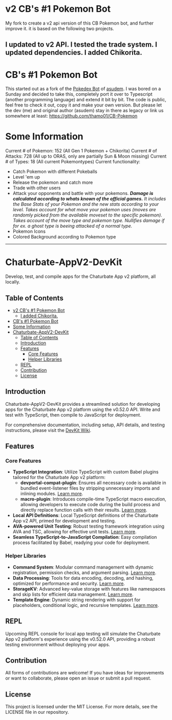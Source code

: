# v2 CB's #1 Pokemon Bot

My fork to create a v2 api version of this CB Pokemon bot, and further improve it.
it is based on the following two projects. 

I updated to v2 API.
I tested the trade system.
I updated dependencies.
I added Chikorita.
---

# CB's #1 Pokemon Bot

This started out as a fork of the [Pokedex Bot](https://de.chaturbate.com/apps/app_details/pokedex/?version=&slot=3) of [asudem](https://de.chaturbate.com/apps/user_uploads/3/asudem/).
I was bored on a Sunday and decided to take this, completely port it over to Typescript (another programming language) and extend it bit by bit.
The code is public, feel free to check it out, copy it and make your own version. But please let the dev (me) and original author (asudem) stay in there as legacy or link us somewhere at least: <https://github.com/thamo01/CB-Pokemon>

# Some Information

Current # of Pokemon: 152 (All Gen 1 Pokemon + Chikorita)
Current # of Attacks: 728 (All up to ORAS, only are partially Sun & Moon missing)
Current # of Types: 18 (All current Pokemontypes)
Current functionality:

- Catch Pokemon with different Pokeballs
- Level 'em up
- Release the pokemon and catch more
- Trade with other users
- Attack your opponents and battle with your pokemons.
***Damage is calculated according to whats known of the official games.**
It includes the Base Stats of your Pokemon and the new stats according to your level.
Takes account for what move your pokemon uses (moves are randomly picked from the available moveset to the specific pokemon).
Takes account of the move type and pokemon type. Nullifies damage if for ex. a ghost type is beeing attacked of a normal type.*
- Pokemon Icons
- Colored Background according to Pokemon type

---

# Chaturbate-AppV2-DevKit

Develop, test, and compile apps for the Chaturbate App v2 platform, all locally.

## Table of Contents

- [v2 CB's #1 Pokemon Bot](#v2-cbs-1-pokemon-bot)
  - [I added Chikorita.](#i-added-chikorita)
- [CB's #1 Pokemon Bot](#cbs-1-pokemon-bot)
- [Some Information](#some-information)
- [Chaturbate-AppV2-DevKit](#chaturbate-appv2-devkit)
  - [Table of Contents](#table-of-contents)
  - [Introduction](#introduction)
  - [Features](#features)
    - [Core Features](#core-features)
    - [Helper Libraries](#helper-libraries)
  - [REPL](#repl)
  - [Contribution](#contribution)
  - [License](#license)

## Introduction

Chaturbate-AppV2-DevKit provides a streamlined solution for developing apps for the Chaturbate App v2 platform using the v0.52.0 API. Write and test with TypeScript, then compile to JavaScript for deployment.

For comprehensive documentation, including setup, API details, and testing instructions, please visit the [DevKit Wiki](https://github.com/recursivedesire/Chaturbate-AppV2-DevKit/wiki).

## Features

### Core Features

- **TypeScript Integration**: Utilize TypeScript with custom Babel plugins tailored for the Chaturbate App v2 platform:
  - **devportal-compat-plugin**: Ensures all necessary code is available in bundled event-listener files by stripping unnecessary imports and inlining modules. [Learn more](https://github.com/recursivedesire/Chaturbate-AppV2-DevKit/wiki/DevPortal-Compat).
  - **macro-plugin**: Introduces compile-time TypeScript macro execution, allowing developers to execute code during the build process and directly replace function calls with their results. [Learn more](https://github.com/recursivedesire/Chaturbate-AppV2-DevKit/wiki/Macros).
- **Local API Definitions**: Local TypeScript definitions of the Chaturbate App v2 API, primed for development and testing.
- **AVA-powered Unit Testing**: Robust testing framework integration using AVA and TSC, allowing for effective unit tests. [Learn more](https://github.com/recursivedesire/Chaturbate-AppV2-DevKit/wiki/Testing).
- **Seamless TypeScript-to-JavaScript Compilation**: Easy compilation process facilitated by Babel, readying your code for deployment.

### Helper Libraries

- **Command System**: Modular command management with dynamic registration, permission checks, and argument parsing. [Learn more](https://github.com/recursivedesire/Chaturbate-AppV2-DevKit/wiki/Command-System).
- **Data Processing**: Tools for data encoding, decoding, and hashing, optimized for performance and security. [Learn more](https://github.com/recursivedesire/Chaturbate-AppV2-DevKit/wiki/Data-Processing).
- **StorageKV**: Advanced key-value storage with features like namespaces and skip lists for efficient data management. [Learn more](https://github.com/recursivedesire/Chaturbate-AppV2-DevKit/wiki/StorageKV).
- **Template Engine**: Dynamic string rendering with support for placeholders, conditional logic, and recursive templates. [Learn more](https://github.com/recursivedesire/Chaturbate-AppV2-DevKit/wiki/Template-Engine).

## REPL

Upcoming REPL console for local app testing will simulate the Chaturbate App v2 platform's experience using the v0.52.0 API, providing a robust testing environment without deploying your apps.

## Contribution

All forms of contributions are welcome! If you have ideas for improvements or want to collaborate, please open an issue or submit a pull request.

## License

This project is licensed under the MIT License. For more details, see the LICENSE file in our repository.
